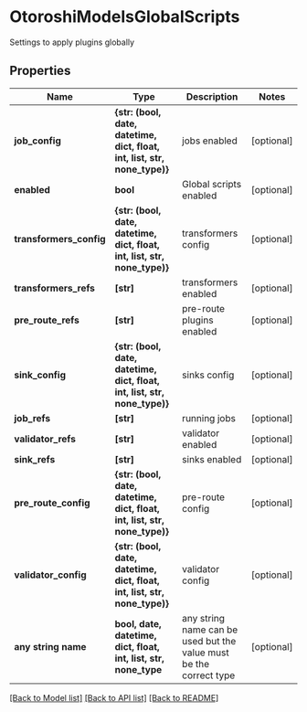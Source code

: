 # OtoroshiModelsGlobalScripts

Settings to apply plugins globally

## Properties
Name | Type | Description | Notes
------------ | ------------- | ------------- | -------------
**job_config** | **{str: (bool, date, datetime, dict, float, int, list, str, none_type)}** | jobs enabled | [optional] 
**enabled** | **bool** | Global scripts enabled | [optional] 
**transformers_config** | **{str: (bool, date, datetime, dict, float, int, list, str, none_type)}** | transformers config | [optional] 
**transformers_refs** | **[str]** | transformers enabled | [optional] 
**pre_route_refs** | **[str]** | pre-route plugins enabled | [optional] 
**sink_config** | **{str: (bool, date, datetime, dict, float, int, list, str, none_type)}** | sinks config | [optional] 
**job_refs** | **[str]** | running jobs | [optional] 
**validator_refs** | **[str]** | validator enabled | [optional] 
**sink_refs** | **[str]** | sinks enabled | [optional] 
**pre_route_config** | **{str: (bool, date, datetime, dict, float, int, list, str, none_type)}** | pre-route config | [optional] 
**validator_config** | **{str: (bool, date, datetime, dict, float, int, list, str, none_type)}** | validator config | [optional] 
**any string name** | **bool, date, datetime, dict, float, int, list, str, none_type** | any string name can be used but the value must be the correct type | [optional]

[[Back to Model list]](../README.md#documentation-for-models) [[Back to API list]](../README.md#documentation-for-api-endpoints) [[Back to README]](../README.md)


